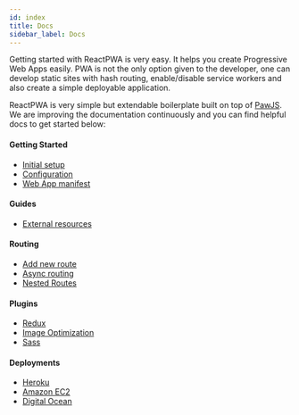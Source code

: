 ```yaml
---
id: index
title: Docs
sidebar_label: Docs
---
```


Getting started with ReactPWA is very easy. It helps you create Progressive Web Apps easily. 
PWA is not the only option given to the developer, one can develop static sites with hash routing, 
enable/disable service workers and also create a simple deployable application. 

ReactPWA is very simple but extendable boilerplate built on top of [PawJS](https://github.com/atyantik/pawjs). 
We are improving the documentation continuously and you can find helpful docs to get started below:

#### Getting Started
  - [Initial setup](initial-setup.md)
  - [Configuration](configuration.md)
  - [Web App manifest](web-app-manifest.md)

#### Guides
  - [External resources](guides-load-external-resources.md)

#### Routing
  - [Add new route](routing-add-new-route.md)
  - [Async routing](routing-async-routing.md)
  - [Nested Routes](routing-nested-routes.md)    
  
#### Plugins
  - [Redux](plugin-redux.md)
  - [Image Optimization](plugin-image-optimization.md)
  - [Sass](plugin-sass.md)

#### Deployments
  - [Heroku](deploying-to-heroku.md)
  - [Amazon EC2](deploying-to-amazon-ec2.md)
  - [Digital Ocean](deploying-to-digital-ocean.md)


<script async src="//pagead2.googlesyndication.com/pagead/js/adsbygoogle.js"></script>
<ins class="adsbygoogle"
     style="display:block"
     data-ad-client="ca-pub-7586505628408924"
     data-ad-slot="5652642939"
     data-ad-format="auto"></ins>
<script>
(adsbygoogle = window.adsbygoogle || []).push({});
</script>
